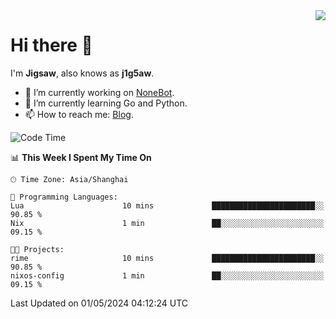 <a href="#">
  <img align="right" src="https://github-readme-stats.vercel.app/api?username=j1g5awi&count_private=true&show_icons=true&title_color=80070B&text_color=B3B3B3&bg_color=212121&icon_color=80070B" />
</a>

# Hi there 👋

I'm **Jigsaw**, also knows as **j1g5aw**.

- 🔭 I’m currently working on [NoneBot](https://github.com/nonebot).
- 🌱 I’m currently learning Go and Python.
- 📫 How to reach me: [Blog](https://blog.maddestroyer.xyz/).

<!--START_SECTION:waka-->
![Code Time](http://img.shields.io/badge/Code%20Time-1%2C456%20hrs%204%20mins-blue)

📊 **This Week I Spent My Time On** 

```text
🕑︎ Time Zone: Asia/Shanghai

💬 Programming Languages: 
Lua                      10 mins             ███████████████████████░░   90.85 % 
Nix                      1 min               ██░░░░░░░░░░░░░░░░░░░░░░░   09.15 % 

🐱‍💻 Projects: 
rime                     10 mins             ███████████████████████░░   90.85 % 
nixos-config             1 min               ██░░░░░░░░░░░░░░░░░░░░░░░   09.15 % 
```


 Last Updated on 01/05/2024 04:12:24 UTC
<!--END_SECTION:waka-->
